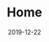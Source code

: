 ---
id: "d2018967-2c23-451f-b803-545e16e60e61"
title: "Home"
date: "2019-12-22"
typingPartOne: "Hi, I’m Kevin"
contentPartOne: "Ingenious Software Engineer 👨‍💻"
contentPartTwo: "Enthusiastic Open-Sourcerer 🧙"
contentPartThree: "Proud Dad of Ghost 🐶"
kevinPhoto: "../images/itsmekevin.png"
---